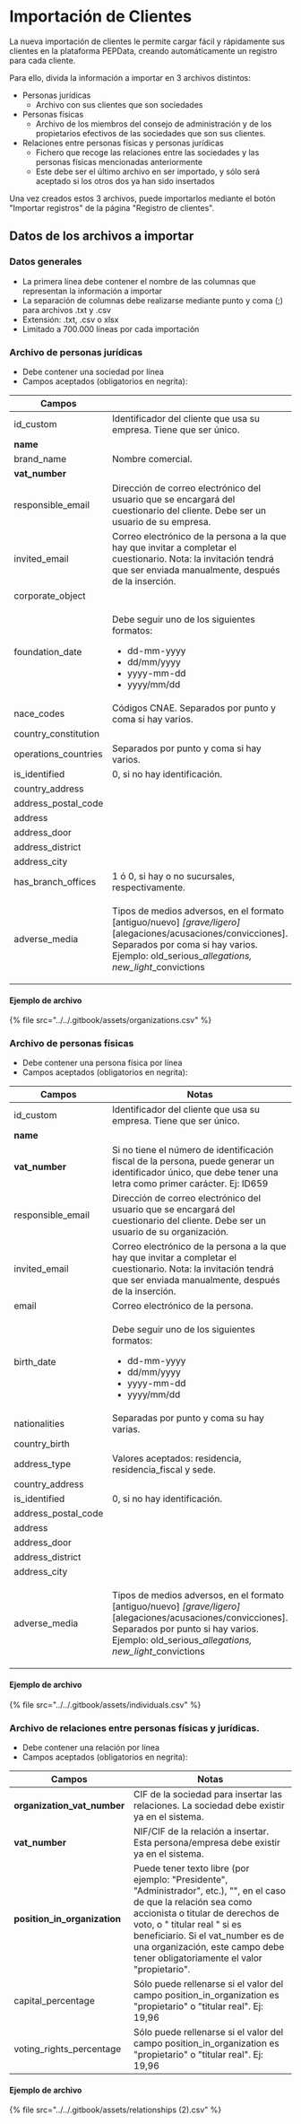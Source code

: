 # Importación de Clientes

La nueva importación de clientes le permite cargar fácil y rápidamente sus clientes en la plataforma PEPData, creando automáticamente un registro para cada cliente.

Para ello, divida la información a importar en 3 archivos distintos:

* Personas jurídicas
  * Archivo con sus clientes que son sociedades
* Personas físicas
  * Archivo de los miembros del consejo de administración y de los propietarios efectivos de las sociedades que son sus clientes.
* Relaciones entre personas físicas y personas jurídicas
  * Fichero que recoge las relaciones entre las sociedades y las personas físicas mencionadas anteriormente
  * Este debe ser el último archivo en ser importado, y sólo será aceptado si los otros dos ya han sido insertados

Una vez creados estos 3 archivos, puede importarlos mediante el botón "Importar registros" de la página "Registro de clientes".



## Datos de los archivos a importar

### Datos generales

* La primera línea debe contener el nombre de las columnas que representan la información a importar
* La separación de columnas debe realizarse mediante punto y coma (;) para archivos .txt y .csv
* Extensión: .txt, .csv o xlsx
* Limitado a 700.000 líneas por cada importación

### Archivo de personas jurídicas

* Debe contener una sociedad por línea
* Campos aceptados (obligatorios en negrita):

| Campos                |                                                                                                                                                                                                                                      |
| --------------------- | ------------------------------------------------------------------------------------------------------------------------------------------------------------------------------------------------------------------------------------ |
| id\_custom            | Identificador del cliente que usa su empresa. Tiene que ser único.                                                                                                                                                                   |
| **name**              |                                                                                                                                                                                                                                      |
| brand\_name           | Nombre comercial.                                                                                                                                                                                                                    |
| **vat\_number**       |                                                                                                                                                                                                                                      |
| responsible\_email    | Dirección de correo electrónico del usuario que se encargará del cuestionario del cliente. Debe ser un usuario de su empresa.                                                                                                        |
| invited\_email        | Correo electrónico de la persona a la que hay que invitar a completar el cuestionario. Nota: la invitación tendrá que ser enviada manualmente, después de la inserción.                                                              |
| corporate\_object     |                                                                                                                                                                                                                                      |
| foundation\_date      | <p>Debe seguir uno de los siguientes formatos:</p><ul><li>dd-mm-yyyy</li><li>dd/mm/yyyy</li><li>yyyy-mm-dd</li><li>yyyy/mm/dd</li></ul>                                                                                              |
| nace\_codes           | Códigos CNAE. Separados por punto y coma si hay varios.                                                                                                                                                                              |
| country\_constitution |                                                                                                                                                                                                                                      |
| operations\_countries | Separados por punto y coma si hay varios.                                                                                                                                                                                            |
| is\_identified        | 0, si no hay identificación.                                                                                                                                                                                                         |
| country\_address      |                                                                                                                                                                                                                                      |
| address\_postal\_code |                                                                                                                                                                                                                                      |
| address               |                                                                                                                                                                                                                                      |
| address\_door         |                                                                                                                                                                                                                                      |
| address\_district     |                                                                                                                                                                                                                                      |
| address\_city         |                                                                                                                                                                                                                                      |
| has\_branch\_offices  | 1 ó 0, si hay o no sucursales, respectivamente.                                                                                                                                                                                      |
| adverse\_media        | <p>Tipos de medios adversos, en el formato [antiguo/nuevo] <em>[grave/ligero]</em>[alegaciones/acusaciones/convicciones]. Separados por coma si hay varios. <br>Ejemplo: old_serious_<em>allegations, new_light</em>_convictions</p> |

#### Ejemplo de archivo

{% file src="../../.gitbook/assets/organizations.csv" %}

### Archivo **de personas físicas**

* Debe contener una persona física por línea
* Campos aceptados (obligatorios en negrita):

| Campos                | Notas                                                                                                                                                                                                                                 |
| --------------------- | ------------------------------------------------------------------------------------------------------------------------------------------------------------------------------------------------------------------------------------- |
| id\_custom            | Identificador del cliente que usa su empresa. Tiene que ser único.                                                                                                                                                                    |
| **name**              |                                                                                                                                                                                                                                       |
| **vat\_number**       | Si no tiene el número de identificación fiscal de la persona, puede generar un identificador único, que debe tener una letra como primer carácter. Ej: ID659                                                                          |
| responsible\_email    | Dirección de correo electrónico del usuario que se encargará del cuestionario del cliente. Debe ser un usuario de su organización.                                                                                                    |
| invited\_email        | Correo electrónico de la persona a la que hay que invitar a completar el cuestionario. Nota: la invitación tendrá que ser enviada manualmente, después de la inserción.                                                               |
| email                 | Correo electrónico de la persona.                                                                                                                                                                                                     |
| birth\_date           | <p>Debe seguir uno de los siguientes formatos:</p><ul><li>dd-mm-yyyy</li><li>dd/mm/yyyy</li><li>yyyy-mm-dd</li><li>yyyy/mm/dd</li></ul>                                                                                               |
| nationalities         | Separadas por punto y coma su hay varias.                                                                                                                                                                                             |
| country\_birth        |                                                                                                                                                                                                                                       |
| address\_type         | Valores aceptados: residencia, residencia\_fiscal y sede.                                                                                                                                                                             |
| country\_address      |                                                                                                                                                                                                                                       |
| is\_identified        | 0, si no hay identificación.                                                                                                                                                                                                          |
| address\_postal\_code |                                                                                                                                                                                                                                       |
| address               |                                                                                                                                                                                                                                       |
| address\_door         |                                                                                                                                                                                                                                       |
| address\_district     |                                                                                                                                                                                                                                       |
| address\_city         |                                                                                                                                                                                                                                       |
| adverse\_media        | <p>Tipos de medios adversos, en el formato [antiguo/nuevo] <em>[grave/ligero]</em>[alegaciones/acusaciones/convicciones]. Separados por punto si hay varios. <br>Ejemplo: old_serious_<em>allegations, new_light</em>_convictions</p> |

#### Ejemplo de archivo

{% file src="../../.gitbook/assets/individuals.csv" %}

### **Archivo de relaciones entre personas físicas y jurídicas.**

* Debe contener una relación por línea
* Campos aceptados (obligatorios en negrita):

| Campos                         | Notas                                                                                                                                                                                                                                                                                                            |
| ------------------------------ | ---------------------------------------------------------------------------------------------------------------------------------------------------------------------------------------------------------------------------------------------------------------------------------------------------------------- |
| **organization\_vat\_number**  | CIF de la sociedad para insertar las relaciones. La sociedad debe existir ya en el sistema.                                                                                                                                                                                                                      |
| **vat\_number**                | NIF/CIF de la relación a insertar. Esta persona/empresa debe existir ya en el sistema.                                                                                                                                                                                                                           |
| **position\_in\_organization** | Puede tener texto libre (por ejemplo: "Presidente", "Administrador", etc.), "", en el caso de que la relación sea como accionista o titular de derechos de voto, o " titular real " si es beneficiario. Si el vat\_number es de una organización, este campo debe tener obligatoriamente el valor "propietario". |
| capital\_percentage            | Sólo puede rellenarse si el valor del campo position\_in\_organization es "propietario" o "titular real". Ej: 19,96                                                                                                                                                                                              |
| voting\_rights\_percentage     | Sólo puede rellenarse si el valor del campo position\_in\_organization es "propietario" o "titular real". Ej: 19,96                                                                                                                                                                                              |

#### Ejemplo de archivo

{% file src="../../.gitbook/assets/relationships (2).csv" %}

